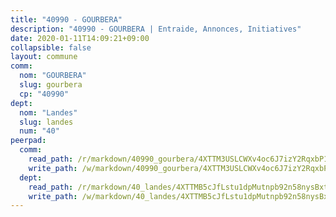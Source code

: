 ```yaml
---
title: "40990 - GOURBERA"
description: "40990 - GOURBERA | Entraide, Annonces, Initiatives"
date: 2020-01-11T14:09:21+09:00
collapsible: false
layout: commune
comm:
  nom: "GOURBERA"
  slug: gourbera
  cp: "40990"
dept:
  nom: "Landes"
  slug: landes
  num: "40"
peerpad:
  comm:
    read_path: /r/markdown/40990_gourbera/4XTTM3USLCWXv4oc6J7izY2RqxbP1pkGyMWL3Frn9UhLxYiAW
    write_path: /w/markdown/40990_gourbera/4XTTM3USLCWXv4oc6J7izY2RqxbP1pkGyMWL3Frn9UhLxYiAW-K3TgUKcWprGYYeGC4pbjFUHpaSoLmch9NRStiacwrVoB8DNG9sKnRTa5UAJhgRUbFHko5DNsBVKjEYoR8KegjbJdquSEP88kGW1zgqwGPgGqzy7fSXNNySJffiiS3uag3DmPZM4v
  dept:
    read_path: /r/markdown/40_landes/4XTTMB5cJfLstu1dpMutnpb92n58nysBxt2LvNHp8iFa2he7h
    write_path: /w/markdown/40_landes/4XTTMB5cJfLstu1dpMutnpb92n58nysBxt2LvNHp8iFa2he7h-K3TgUvrqNj5GqBsxRXbDQxXTucun7uHSVZWT5C8CgQNaESTTE4cfR63JCubPGiKkKruc9dwpRJsb8aWPbJoGCdC5JVr33cPSqpb1rkjpoPrBPEdrj3zMya2yHWSYgr5GG1nyDstK
---
```


